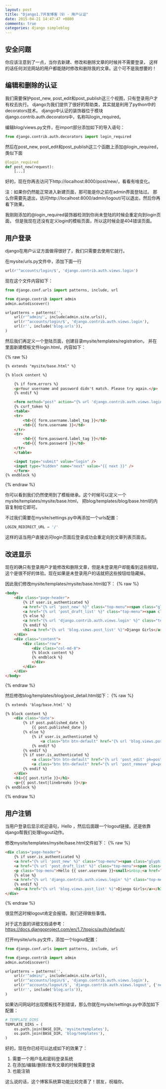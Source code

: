 ```yaml
---
layout: post
title: "Django1.7开发博客（9）- 用户认证"
date: 2015-04-21 14:47:47 +0800
comments: true
categories: django simpleblog
---
```


## 安全问题
你应该注意到了一点，当你去新建、修改和删除文章的时候并不需要登录，
这样的话任何浏览网站的用户都能随时修改和删除我的文章。这个可不是我想要的！

## 编辑和删除的认证
我们需要保护post_new, post_edit和post_publish这三个视图，只有登录用户才有权去执行。
django为我们提供了很好的帮助类，其实就是利用了python中的decorators技术。
django中认证的装饰器位于模块django.contrib.auth.decorators中，名称叫login_required。

编辑blog/views.py文件，在import部分添加如下的导入语句：
``` python
from django.contrib.auth.decorators import login_required
```

然后在post_new, post_edit和post_publish这三个函数上添加@login_required，
类似下面<!--more-->
``` python
@login_required
def post_new(request):
    [...]
```

好的，现在你再去访问下http://localhost:8000/post/new/，看看有啥变化。

注：如果你仍然能正常进入新建页面，那可能是你之前在admin界面登陆过。
那么你需要先退出，访问http://localhost:8000/admin/logout/可以退出，然后你再看下效果。

我刚刚添加的@login_required装饰器检测到你尚未登陆的时候会重定向到login页面，
但是我现在还没有定义login的模板页面，所以这时候会是404错误页面。

## 用户登录
django在用户认证方面做得很好了，我们只需要去使用它就行。

在mysite/urls.py文件中，添加下面一行
``` python
url(r'^accounts/login/$', 'django.contrib.auth.views.login')
```
现在这个文件内容如下：
``` python
from django.conf.urls import patterns, include, url

from django.contrib import admin
admin.autodiscover()

urlpatterns = patterns('',
    url(r'^admin/', include(admin.site.urls)),
    url(r'^accounts/login/$', 'django.contrib.auth.views.login'),
    url(r'', include('blog.urls')),
)
```

然后我们再定义一个登陆页面，创建目录mysite/templates/registration，
并在里面新建模板文件login.html，内容如下：

{% raw %}

``` html
{% extends "mysite/base.html" %}

{% block content %}

    {% if form.errors %}
    <p>Your username and password didn't match. Please try again.</p>
    {% endif %}

    <form method="post" action="{% url 'django.contrib.auth.views.login' %}">
    {% csrf_token %}
    <table>
    <tr>
        <td>{{ form.username.label_tag }}</td>
        <td>{{ form.username }}</td>
    </tr>
    <tr>
        <td>{{ form.password.label_tag }}</td>
        <td>{{ form.password }}</td>
    </tr>
    </table>

    <input type="submit" value="login" />
    <input type="hidden" name="next" value="{{ next }}" />
    </form>
{% endblock %}
```
{% endraw %}

你可以看到我们仍然使用到了模板继承。这个时候可以定义一个mysite/templates/mysite/base.html，
把blog/templates/blog/base.html的内容复制给它即可。

不过我们需要在mysite/settings.py中再添加一个urls配置：
``` python
LOGIN_REDIRECT_URL = '/'
```
这样的话当用户直接访问login页面后登录成功会重定向到文章列表页面去。

## 改进显示
现在的确只有登录用户才能修改和删除文章，但是未登录用户却能看到这些按钮，
这个是很不好的体验。现在如果是未登录用户的话就把这些按钮给隐藏掉。

因此我们修改mysite/templates/mysite/base.html如下：
{% raw %}

``` html
<body>
    <div class="page-header">
        {% if user.is_authenticated %}
        <a href="{% url 'post_new' %}" class="top-menu"><span class="glyphicon glyphicon-plus"></span></a>
        <a href="{% url 'post_draft_list' %}" class="top-menu"><span class="glyphicon glyphicon-edit"></span></a>
        {% else %}
        <a href="{% url 'django.contrib.auth.views.login' %}" class="top-menu"><span class="glyphicon glyphicon-lock"></span></a>
        {% endif %}
        <h1><a href="{% url 'blog.views.post_list' %}">Django Girls</a></h1>
    </div>
    <div class="content">
        <div class="row">
            <div class="col-md-8">
            {% block content %}
            {% endblock %}
            </div>
        </div>
    </div>
</body>
```
{% endraw %}

然后修改blog/templates/blog/post_detail.html如下：
{% raw %}

``` html
{% extends 'blog/base.html' %}

{% block content %}
    <div class="date">
        {% if post.published_date %}
            {{ post.published_date }}
        {% else %}
            {% if user.is_authenticated %}
                <a class="btn btn-default" href="{% url 'blog.views.post_publish' pk=post.pk %}">Publish</a>
            {% endif %}
        {% endif %}
        {% if user.is_authenticated %}
            <a class="btn btn-default" href="{% url 'post_edit' pk=post.pk %}"><span class="glyphicon glyphicon-pencil"></span></a>
            <a class="btn btn-default" href="{% url 'post_remove' pk=post.pk %}"><span class="glyphicon glyphicon-remove"></span></a>
        {% endif %}
    </div>
    <h1>{{ post.title }}</h1>
    <p>{{ post.text|linebreaks }}</p>
{% endblock %}
```
{% endraw %}

## 用户注销
当用户登录后显示欢迎语句，Hello ，然后后面跟一个logout链接。还是依靠django帮我们处理logout动作。

修改mysite/templates/mysite/base.html文件如下：
{% raw %}

``` html
<div class="page-header">
    {% if user.is_authenticated %}
    <a href="{% url 'post_new' %}" class="top-menu"><span class="glyphicon glyphicon-plus"></span></a>
    <a href="{% url 'post_draft_list' %}" class="top-menu"><span class="glyphicon glyphicon-edit"></span></a>
    <p class="top-menu">Hello {{ user.username }}<small>&nbsp;<a href="{% url 'django.contrib.auth.views.logout' %}">Log out</a></p>
    {% else %}
    <a href="{% url 'django.contrib.auth.views.login' %}" class="top-menu"><span class="glyphicon glyphicon-lock"></span></a>
    {% endif %}
    <h1><a href="{% url 'blog.views.post_list' %}">Django Girls</a></h1>
</div>
```
{% endraw %}

很显然这时候logout肯定会报错。我们还得做些事情。

对于这方面的详细文档请参考：<https://docs.djangoproject.com/en/1.7/topics/auth/default/>

打开mysite/urls.py文件，添加一个logout配置：
``` python
from django.conf.urls import patterns, include, url

from django.contrib import admin
admin.autodiscover()

urlpatterns = patterns('',
    url(r'^admin/', include(admin.site.urls)),
    url(r'^accounts/login/$', 'django.contrib.auth.views.login'),
    url(r'^accounts/logout/$', 'django.contrib.auth.views.logout', {'next_page': '/'}),
    url(r'', include('blog.urls')),
)
```
如果访问网站时出现模板找不到错误，那么你就在mysite/settings.py中添加如下配置：
``` python
# TEMPLATE_DIRS
TEMPLATE_DIRS = (
    os.path.join(BASE_DIR, 'mysite/templates'),
    os.path.join(BASE_DIR, 'blog/templates'),
)
```

好的，现在你已经可以达成如下的效果了：

1. 需要一个用户名和密码登录系统
1. 在添加/编辑/删除/发布文章的时候需要登录
1. 也能注销

这么说的话，这个博客系统算功能比较完善了！朋友，祝福你。
